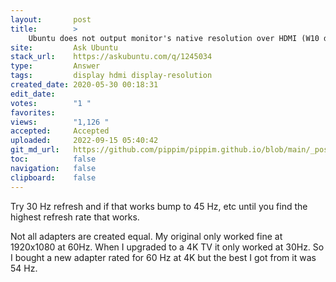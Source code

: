 ```yaml
---
layout:       post
title:        >
    Ubuntu does not output monitor's native resolution over HDMI (W10 does)
site:         Ask Ubuntu
stack_url:    https://askubuntu.com/q/1245034
type:         Answer
tags:         display hdmi display-resolution
created_date: 2020-05-30 00:18:31
edit_date:    
votes:        "1 "
favorites:    
views:        "1,126 "
accepted:     Accepted
uploaded:     2022-09-15 05:40:42
git_md_url:   https://github.com/pippim/pippim.github.io/blob/main/_posts/2020/2020-05-30-Ubuntu-does-not-output-monitor_s-native-resolution-over-HDMI-_W10-does_.md
toc:          false
navigation:   false
clipboard:    false
---
```


Try 30 Hz refresh and if that works bump to 45 Hz, etc until you find the highest refresh rate that works. 

Not all adapters are created equal. My original only worked fine at 1920x1080 at 60Hz. When I upgraded to a 4K TV it only worked at 30Hz. So I bought a new adapter rated for 60 Hz at 4K but the best I got from it was 54 Hz.
